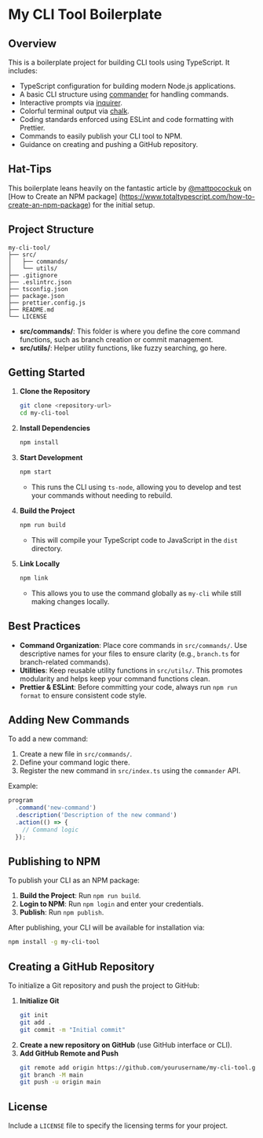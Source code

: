 # My CLI Tool Boilerplate

## Overview
This is a boilerplate project for building CLI tools using TypeScript. It includes:

- TypeScript configuration for building modern Node.js applications.
- A basic CLI structure using [commander](https://github.com/tj/commander.js) for handling commands.
- Interactive prompts via [inquirer](https://github.com/SBoudrias/Inquirer.js).
- Colorful terminal output via [chalk](https://github.com/chalk/chalk).
- Coding standards enforced using ESLint and code formatting with Prettier.
- Commands to easily publish your CLI tool to NPM.
- Guidance on creating and pushing a GitHub repository.

## Hat-Tips
This boilerplate leans heavily on the fantastic article by [@mattpocockuk](https://x.com/mattpocockuk) on [How to Create an NPM package]
(https://www.totaltypescript.com/how-to-create-an-npm-package) for the initial setup. 

## Project Structure
```text
my-cli-tool/
├── src/
│   ├── commands/
│   └── utils/
├── .gitignore
├── .eslintrc.json
├── tsconfig.json
├── package.json
├── prettier.config.js
├── README.md
└── LICENSE
```

- **src/commands/**: This folder is where you define the core command functions, such as branch creation or commit management.
- **src/utils/**: Helper utility functions, like fuzzy searching, go here.

## Getting Started

1. **Clone the Repository**
   ```bash
   git clone <repository-url>
   cd my-cli-tool
   ```

2. **Install Dependencies**
   ```bash
   npm install
   ```

3. **Start Development**
   ```bash
   npm start
   ```
    - This runs the CLI using `ts-node`, allowing you to develop and test your commands without needing to rebuild.

4. **Build the Project**
   ```bash
   npm run build
   ```
    - This will compile your TypeScript code to JavaScript in the `dist` directory.

5. **Link Locally**
   ```bash
   npm link
   ```
    - This allows you to use the command globally as `my-cli` while still making changes locally.

## Best Practices

- **Command Organization**: Place core commands in `src/commands/`. Use descriptive names for your files to ensure clarity (e.g., `branch.ts` for branch-related commands).
- **Utilities**: Keep reusable utility functions in `src/utils/`. This promotes modularity and helps keep your command functions clean.
- **Prettier & ESLint**: Before committing your code, always run `npm run format` to ensure consistent code style.

## Adding New Commands
To add a new command:
1. Create a new file in `src/commands/`.
2. Define your command logic there.
3. Register the new command in `src/index.ts` using the `commander` API.

Example:
```typescript
program
  .command('new-command')
  .description('Description of the new command')
  .action(() => {
    // Command logic
  });
```

## Publishing to NPM
To publish your CLI as an NPM package:
1. **Build the Project**: Run `npm run build`.
2. **Login to NPM**: Run `npm login` and enter your credentials.
3. **Publish**: Run `npm publish`.

After publishing, your CLI will be available for installation via:
```bash
npm install -g my-cli-tool
```

## Creating a GitHub Repository
To initialize a Git repository and push the project to GitHub:
1. **Initialize Git**
   ```bash
   git init
   git add .
   git commit -m "Initial commit"
   ```
2. **Create a new repository on GitHub** (use GitHub interface or CLI).
3. **Add GitHub Remote and Push**
   ```bash
   git remote add origin https://github.com/yourusername/my-cli-tool.git
   git branch -M main
   git push -u origin main
   ```

## License
Include a `LICENSE` file to specify the licensing terms for your project.
